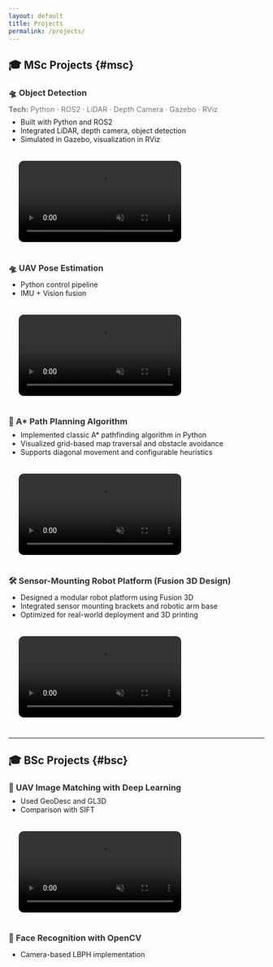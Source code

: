 ```yaml
---
layout: default
title: Projects
permalink: /projects/
---
```


## 🎓 MSc Projects {#msc}

<h3 style="margin-bottom: 0.5rem;">
  <a href="https://github.com/Elias-819/Object_detection" target="_blank" style="color: #333; text-decoration: none;" onmouseover="this.style.color='#007bff'" onmouseout="this.style.color='#333'">
    🛸 Object Detection
  </a>
</h3>

<!-- 技术栈 -->
<p style="font-size: 0.9rem; color: #777; margin-top: 0; margin-bottom: 0.5rem;">
  <strong>Tech:</strong> Python · ROS2 · LiDAR · Depth Camera · Gazebo · RViz
</p>

<div style="display: flex; align-items: flex-start; gap: 20px; flex-wrap: wrap; margin-bottom: 40px;">
  <!-- 左边文字 -->
  <div style="flex: 1; min-width: 280px;">
    <ul style="margin-top: 0;">
      <li>Built with Python and ROS2</li>
      <li>Integrated LiDAR, depth camera, object detection</li>
      <li>Simulated in Gazebo, visualization in RViz</li>
    </ul>
  </div>
  
  <!-- 右边视频，改为固定宽度 -->
  <div style="flex: 0 0 320px; margin-left: 20px;">
    <video autoplay loop muted playsinline controls style="width: 100%; border-radius: 10px;">
      <source src="{{ '/videos/detect.mp4' | relative_url }}" type="video/mp4">
      Your browser does not support the video tag.
    </video>
  </div>

</div>


<h3 style="margin-bottom: 0.5rem;">
  <a href="https://github.com/Elias-819/PID_Controller" target="_blank" style="color: #333; text-decoration: none;" onmouseover="this.style.color='#007bff'" onmouseout="this.style.color='#333'">
    🛸 UAV Pose Estimation
  </a>
</h3>

<div style="display: flex; align-items: flex-start; gap: 20px; flex-wrap: wrap; margin-bottom: 40px;">

  <!-- 左边文字 -->
  <div style="flex: 1; min-width: 280px;">
    <ul style="margin-top: 0;">
      <li>Python control pipeline</li>
      <li>IMU + Vision fusion</li>
    </ul>
  </div>

  <!-- 右边视频，改为固定宽度 -->
  <div style="flex: 0 0 320px; margin-left: 20px;">
    <video autoplay loop muted playsinline controls style="width: 100%; border-radius: 10px;">
      <source src="{{ '/videos/Uav.mp4' | relative_url }}" type="video/mp4">
      Your browser does not support the video tag.
    </video>
  </div>

</div>

<h3 style="margin-bottom: 0.5rem;">
  <a href="https://github.com/Elias-819/Object-Detection-Robot" target="_blank" style="color: #333; text-decoration: none;" onmouseover="this.style.color='#007bff'" onmouseout="this.style.color='#333'">
    🧭 A* Path Planning Algorithm
  </a>
</h3>

<div style="display: flex; align-items: flex-start; gap: 20px; flex-wrap: wrap; margin-bottom: 40px;">

  <!-- 左边文字 -->
  <div style="flex: 1; min-width: 280px;">
    <ul style="margin-top: 0;">
      <li>Implemented classic A* pathfinding algorithm in Python</li>
      <li>Visualized grid-based map traversal and obstacle avoidance</li>
      <li>Supports diagonal movement and configurable heuristics</li>
    </ul>
  </div>

  <!-- 右边视频，改为固定宽度 -->
  <div style="flex: 0 0 320px; margin-left: 20px;">
    <video autoplay loop muted playsinline controls style="width: 100%; border-radius: 10px;">
      <source src="{{ '/videos/A_Star.mp4' | relative_url }}" type="video/mp4">
      Your browser does not support the video tag.
    </video>
  </div>

</div>

<h3 style="margin-bottom: 0.5rem;">
  <a href="https://github.com/Elias-819/Object-Detection-Robot" target="_blank" style="color: #333; text-decoration: none;" onmouseover="this.style.color='#007bff'" onmouseout="this.style.color='#333'">
    🛠️ Sensor-Mounting Robot Platform (Fusion 3D Design)
  </a>
</h3>

<div style="display: flex; align-items: flex-start; gap: 20px; flex-wrap: wrap; margin-bottom: 40px;">

  <!-- 左边文字 -->
  <div style="flex: 1; min-width: 280px;">
    <ul style="margin-top: 0;">
      <li>Designed a modular robot platform using Fusion 3D</li>
      <li>Integrated sensor mounting brackets and robotic arm base</li>
      <li>Optimized for real-world deployment and 3D printing</li>
    </ul>
  </div>

  <!-- 右边视频或模型展示，固定宽度 -->
  <div style="flex: 0 0 320px; margin-left: 20px;">
    <video autoplay loop muted playsinline controls style="width: 100%; border-radius: 10px;">
      <source src="{{ '/videos/Robot_Plate.mp4' | relative_url }}" type="video/mp4">
      Your browser does not support the video tag.
    </video>
  </div>

</div>


---

## 🎓 BSc Projects {#bsc}

<h3 style="margin-bottom: 0.5rem;">
  <a href="https://github.com/Elias-819/Object-Detection-Robot" target="_blank" style="color: #333; text-decoration: none;" onmouseover="this.style.color='#007bff'" onmouseout="this.style.color='#333'">
    🧬 UAV Image Matching with Deep Learning
  </a>
</h3>

<div style="display: flex; align-items: flex-start; gap: 20px; flex-wrap: wrap; margin-bottom: 40px;">

  <!-- 左边文字 -->
  <div style="flex: 1; min-width: 280px;">
    <ul style="margin-top: 0;">
      <li>Used GeoDesc and GL3D</li>
      <li>Comparison with SIFT</li>
    </ul>
  </div>

  <!-- 右边视频或模型展示，固定宽度 -->
  <div style="flex: 0 0 320px; margin-left: 20px;">
    <video autoplay loop muted playsinline controls style="width: 100%; border-radius: 10px;">
      <source src="{{ '/videos/Geodesc.mp4' | relative_url }}" type="video/mp4">
      Your browser does not support the video tag.
    </video>
  </div>

</div>

<h3 style="margin-bottom: 0.5rem;">
  <a href="https://github.com/Elias-819/LBPH" target="_blank" style="color: #333; text-decoration: none;" onmouseover="this.style.color='#007bff'" onmouseout="this.style.color='#333'">
    🧠 Face Recognition with OpenCV
  </a>
</h3>

- Camera-based LBPH implementation
